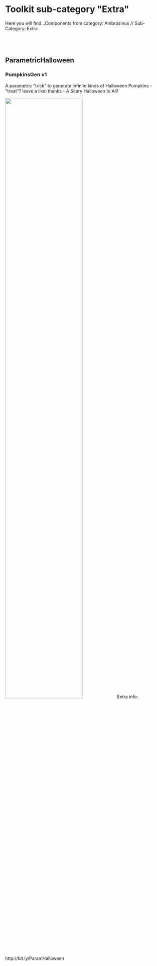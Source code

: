 # Toolkit sub-category "Extra"
  Here you will find...Components from category: Ambrosinus // Sub-Category: Extra  
<br>
<br>
<br>

## ParametricHalloween
### PumpkinsGen v1
A parametric "trick" to generate infinite kinds of Halloween Pumpkins - "treat"? leave a like! thanks - A Scary Halloween to All!

<img src="https://ambrosinus.altervista.org/blog/wp-content/uploads/2018/10/ParametricHalloween_cover.png" width="70%" height="70%">
Extra info: http://bit.ly/ParamHalloween
